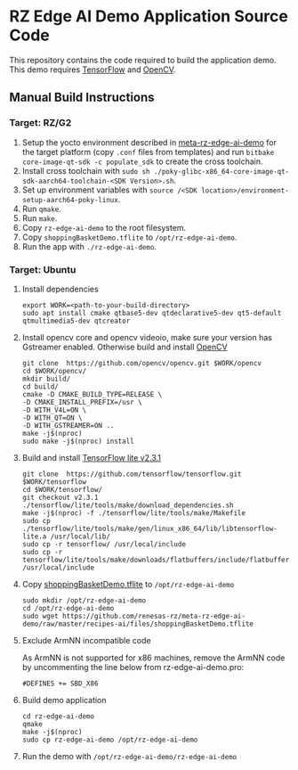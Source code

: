 # RZ Edge AI Demo Application Source Code

This repository contains the code required to build the application demo. This demo requires [TensorFlow](https://github.com/tensorflow/tensorflow/tree/v2.3.1) and [OpenCV](https://opencv.org/).

## Manual Build Instructions
### Target: RZ/G2
1. Setup the yocto environment described in [meta-rz-edge-ai-demo](https://github.com/renesas-rz/meta-rz-edge-ai-demo) for the target platform (copy `.conf` files from templates) and run `bitbake core-image-qt-sdk -c populate_sdk` to create the cross toolchain.
2. Install cross toolchain with `sudo sh ./poky-glibc-x86_64-core-image-qt-sdk-aarch64-toolchain-<SDK Version>.sh`.
3. Set up environment variables with `source /<SDK location>/environment-setup-aarch64-poky-linux`.
4. Run `qmake`.
5. Run `make`.
6. Copy `rz-edge-ai-demo` to the root filesystem.
7. Copy `shoppingBasketDemo.tflite` to `/opt/rz-edge-ai-demo`.
8. Run the app with `./rz-edge-ai-demo`.

### Target: Ubuntu
1. Install dependencies
    ```
    export WORK=<path-to-your-build-directory>
    sudo apt install cmake qtbase5-dev qtdeclarative5-dev qt5-default qtmultimedia5-dev qtcreator
    ```

2. Install opencv core and opencv videoio, make sure your version has Gstreamer enabled. Otherwise build and install [OpenCV](https://github.com/opencv/opencv.git)
    ```
    git clone  https://github.com/opencv/opencv.git $WORK/opencv
    cd $WORK/opencv/
    mkdir build/
    cd build/
    cmake -D CMAKE_BUILD_TYPE=RELEASE \
    -D CMAKE_INSTALL_PREFIX=/usr \
    -D WITH_V4L=ON \
    -D WITH_QT=ON \
    -D WITH_GSTREAMER=ON ..
    make -j$(nproc)
    sudo make -j$(nproc) install
    ```

3. Build and install [TensorFlow lite v2.3.1](https://github.com/tensorflow/tensorflow/tree/v2.3.1)
    ```
    git clone  https://github.com/tensorflow/tensorflow.git $WORK/tensorflow
    cd $WORK/tensorflow/
    git checkout v2.3.1
    ./tensorflow/lite/tools/make/download_dependencies.sh
    make -j$(nproc) -f ./tensorflow/lite/tools/make/Makefile
    sudo cp ./tensorflow/lite/tools/make/gen/linux_x86_64/lib/libtensorflow-lite.a /usr/local/lib/
    sudo cp -r tensorflow/ /usr/local/include
    sudo cp -r tensorflow/lite/tools/make/downloads/flatbuffers/include/flatbuffers /usr/local/include
    ```

4. Copy [shoppingBasketDemo.tflite](https://github.com/renesas-rz/meta-rz-edge-ai-demo/blob/master/recipes-ai/files/shoppingBasketDemo.tflite) to `/opt/rz-edge-ai-demo`
    ```
    sudo mkdir /opt/rz-edge-ai-demo
    cd /opt/rz-edge-ai-demo
    sudo wget https://github.com/renesas-rz/meta-rz-edge-ai-demo/raw/master/recipes-ai/files/shoppingBasketDemo.tflite
    ```

5. Exclude ArmNN incompatible code

   As ArmNN is not supported for x86 machines, remove the ArmNN code by uncommenting
   the line below from rz-edge-ai-demo.pro:
   ```
   #DEFINES += SBD_X86
   ```

6. Build demo application
    ```
    cd rz-edge-ai-demo
    qmake
    make -j$(nproc)
    sudo cp rz-edge-ai-demo /opt/rz-edge-ai-demo
    ```

7. Run the demo with `/opt/rz-edge-ai-demo/rz-edge-ai-demo`
